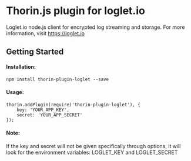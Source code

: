 # Thorin.js plugin for loglet.io

Loglet.io node.js client for encrypted log streaming and storage.
For more information, visit https://loglet.io

Getting Started
---------------

#### Installation:

    npm install thorin-plugin-loglet --save

#### Usage:

    thorin.addPlugin(require('thorin-plugin-loglet'), {
        key: 'YOUR_APP_KEY',
        secret: 'YOUR_APP_SECRET'
    });
    
#### Note:
If the key and secret will not be given specifically through options, it will look for the environment variables: LOGLET_KEY and LOGLET_SECRET